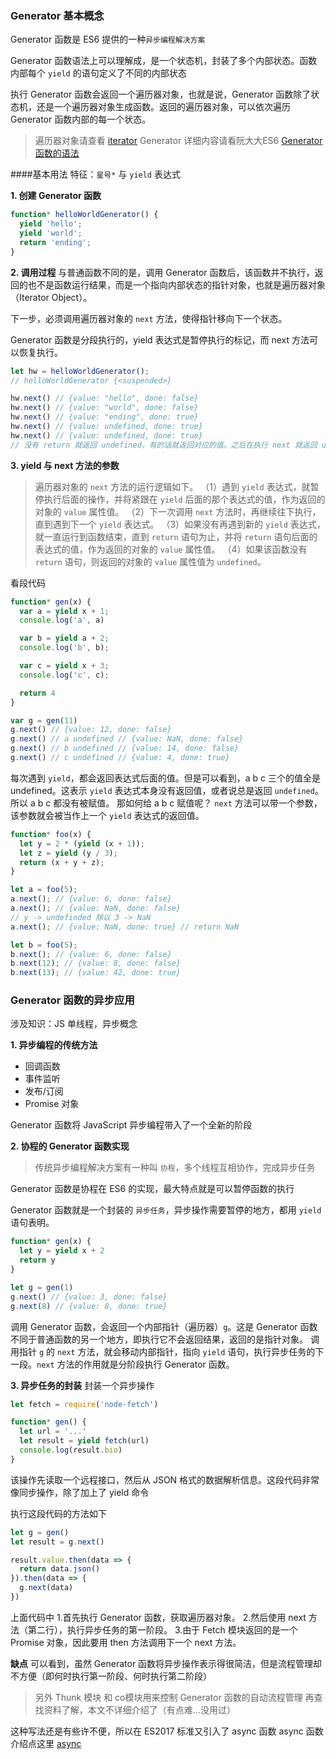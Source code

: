 ### Generator 基本概念
Generator 函数是 ES6 提供的一种`异步编程解决方案`

Generator 函数语法上可以理解成，是一个状态机，封装了多个内部状态。函数内部每个 `yield` 的语句定义了不同的内部状态

执行 Generator 函数会返回一个遍历器对象，也就是说，Generator 函数除了状态机，还是一个遍历器对象生成函数。返回的遍历器对象，可以依次遍历 Generator 函数内部的每一个状态。

> 遍历器对象请查看 [iterator](https://es6.ruanyifeng.com/#docs/iterator)
> Generator 详细内容请看阮大大ES6 [Generator 函数的语法](https://es6.ruanyifeng.com/#docs/generator)

####基本用法
特征：`星号*` 与 `yield` 表达式

**1. 创建 Generator 函数**
```js
function* helloWorldGenerator() {
  yield 'hello';
  yield 'world';
  return 'ending';
}
```

**2. 调用过程**
与普通函数不同的是，调用 Generator 函数后，该函数并不执行，返回的也不是函数运行结果，而是一个指向内部状态的指针对象，也就是遍历器对象（Iterator Object）。

下一步，必须调用遍历器对象的 `next` 方法，使得指针移向下一个状态。

Generator 函数是分段执行的，yield 表达式是暂停执行的标记，而 next 方法可以恢复执行。
```js
let hw = helloWorldGenerator();
// helloWorldGenerator {<suspended>}

hw.next() // {value: "hello", done: false}
hw.next() // {value: "world", done: false}
hw.next() // {value: "ending", done: true}
hw.next() // {value: undefined, done: true}
hw.next() // {value: undefined, done: true}
// 没有 return 就返回 undefined，有的话就返回对应的值。之后在执行 next 就返回 undefined
```

**3. yield 与 next 方法的参数**
> 遍历器对象的 `next` 方法的运行逻辑如下。
（1）遇到 `yield` 表达式，就暂停执行后面的操作，并将紧跟在 `yield` 后面的那个表达式的值，作为返回的对象的 `value` 属性值。
（2）下一次调用 `next` 方法时，再继续往下执行，直到遇到下一个 `yield` 表达式。
（3）如果没有再遇到新的 `yield` 表达式，就一直运行到函数结束，直到 `return` 语句为止，并将 `return` 语句后面的表达式的值，作为返回的对象的 `value` 属性值。
（4）如果该函数没有 `return` 语句，则返回的对象的 `value` 属性值为 `undefined`。

看段代码
```js
function* gen(x) {
  var a = yield x + 1;
  console.log('a', a)

  var b = yield a + 2;
  console.log('b', b);

  var c = yield x + 3;
  console.log('c', c);

  return 4
}

var g = gen(11)
g.next() // {value: 12, done: false}
g.next() // a undefined // {value: NaN, done: false}
g.next() // b undefined // {value: 14, done: false}
g.next() // c undefined // {value: 4, done: true}
```
每次遇到 `yield`，都会返回表达式后面的值。但是可以看到，a b c 三个的值全是 undefined。这表示 `yield` 表达式本身没有返回值，或者说总是返回 `undefined`。所以 a b c 都没有被赋值。
那如何给 a b c 赋值呢？ `next` 方法可以带一个参数，该参数就会被当作上一个 `yield` 表达式的返回值。
```js
function* foo(x) {
  let y = 2 * (yield (x + 1));
  let z = yield (y / 3);
  return (x + y + z);
}

let a = foo(5);
a.next(); // {value: 6, done: false}
a.next(); // {value: NaN, done: false} 
// y -> undefinded 除以 3 -> NaN
a.next(); // {value: NaN, done: true} // return NaN

let b = foo(5);
b.next(); // {value: 6, done: false}
b.next(12); // {value: 8, done: false}
b.next(13); // {value: 42, done: true}
```

### Generator 函数的异步应用
涉及知识：JS 单线程，异步概念

**1. 异步编程的传统方法**
- 回调函数
- 事件监听
- 发布/订阅
- Promise 对象

Generator 函数将 JavaScript 异步编程带入了一个全新的阶段

**2. 协程的 Generator 函数实现**
> 传统异步编程解决方案有一种叫 `协程`，多个线程互相协作，完成异步任务

Generator 函数是协程在 ES6 的实现，最大特点就是可以暂停函数的执行

Generator 函数就是一个封装的 `异步任务`，异步操作需要暂停的地方，都用 `yield` 语句表明。
```js
function* gen(x) {
  let y = yield x + 2
  return y
}

let g = gen(1)
g.next() // {value: 3, done: false}
g.next(8) // {value: 8, done: true}
```
调用 Generator 函数，会返回一个内部指针（遍历器）`g`。这是 Generator 函数不同于普通函数的另一个地方，即执行它不会返回结果，返回的是指针对象。
调用指针 `g` 的 `next` 方法，就会移动内部指针，指向 `yield` 语句，执行异步任务的下一段。`next` 方法的作用就是分阶段执行 Generator 函数。

**3. 异步任务的封装**
封装一个异步操作
```js
let fetch = require('node-fetch')

function* gen() {
  let url = '...'
  let result = yield fetch(url)
  console.log(result.bio)
}
```
该操作先读取一个远程接口，然后从 JSON 格式的数据解析信息。这段代码非常像同步操作，除了加上了 yield 命令

执行这段代码的方法如下
```js
let g = gen()
let result = g.next()

result.value.then(data => {
  return data.json()
}).then(data => {
  g.next(data)
})
```
上面代码中
1.首先执行 Generator 函数，获取遍历器对象。
2.然后使用 next 方法（第二行），执行异步任务的第一阶段。
3.由于 Fetch 模块返回的是一个 Promise 对象，因此要用 then 方法调用下一个 next 方法。

**缺点**
可以看到，虽然 Generator 函数将异步操作表示得很简洁，但是流程管理却不方便（即何时执行第一阶段、何时执行第二阶段）

> 另外
> Thunk 模块 和 co模块用来控制 Generator 函数的自动流程管理
> 再查找资料了解，本文不详细介绍了（有点难...没用过）

这种写法还是有些许不便，所以在 ES2017 标准又引入了 async 函数
async 函数介绍点这里 [async]()